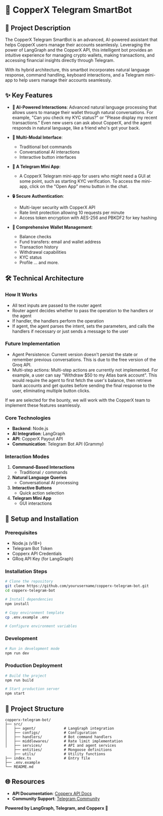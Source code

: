 # 🤖 CopperX Telegram SmartBot

## 📝 Project Description

The CopperX Telegram SmartBot is an advanced, AI-powered assistant that helps CopperX users manage their accounts seamlessly. Leveraging the power of LangGraph and the CopperX API, this intelligent bot provides an intuitive experience for managing crypto wallets, making transactions, and accessing financial insights directly through Telegram.

With its hybrid architecture, this smartbot incorporates natural language response, command handling, keyboard interactions, and a Telegram mini-app to help users manage their accounts seamlessly.

## ✨ Key Features

- **🧠 AI-Powered Interactions**: Advanced natural language processing that allows users to manage their wallet through natural conversations. For example, "Can you check my KYC status?" or "Please display my recent transactions." Even new users can ask about CopperX, and the agent responds in natural language, like a friend who's got your back.

- **📡 Multi-Modal Interface**: 
  - Traditional bot commands
  - Conversational AI interactions
  - Interactive button interfaces

- **📱 A Telegram Mini App**: 
  - A CopperX Telegram mini-app for users who might need a GUI at some point, such as starting KYC verification. To access the mini-app, click on the "Open App" menu button in the chat.

- **🔒 Secure Authentication**: 
   - Multi-layer security with CopperX API
   - Rate limit protection allowing 10 requests per minute
   - Access token encryption with AES-256 and PBKDF2 for key hashing

- **💸 Comprehensive Wallet Management**:
  - Balance checks
  - Fund transfers: email and wallet address
  - Transaction history
  - Withdrawal capabilities
  - KYC status
  - Profile
  ... and more.

## 🛠 Technical Architecture

### How It Works

- All text inputs are passed to the router agent
- Router agent decides whether to pass the operation to the handlers or the agent
- If handler, the handlers perform the operation
- If agent, the agent parses the intent, sets the parameters, and calls the handlers if necessary or just sends a message to the user

### Future Implementation

- Agent Persistence: Current version doesn't persist the state or remember previous conversations. This is due to the free version of the Groq API.
- Multi-step actions: Multi-step actions are currently not implemented. For example, a user can say "Withdraw $50 to my Atlas bank account". This would require the agent to first fetch the user's balance, then retrieve bank accounts and get quotes before sending the final response to the user, eliminating multiple button clicks.

If we are selected for the bounty, we will work with the CopperX team to implement these features seamlessly.

### Core Technologies
- **Backend**: Node.js
- **AI Integration**: LangGraph
- **API**: CopperX Payout API
- **Communication**: Telegram Bot API (Grammy)

### Interaction Modes
1. **Command-Based Interactions**
   - Traditional `/` commands
2. **Natural Language Queries**
   - Conversational AI processing
3. **Interactive Buttons**
   - Quick action selection
4. **Telegram Mini App**
   - GUI interactions


## 🔧 Setup and Installation

### Prerequisites
- Node.js (v18+)
- Telegram Bot Token
- Copperx API Credentials
- GRoq API Key (for LangGraph)

### Installation Steps
```bash
# Clone the repository
git clone https://github.com/yourusername/copperx-telegram-bot.git
cd copperx-telegram-bot

# Install dependencies
npm install

# Copy environment template
cp .env.example .env

# Configure environment variables
```

### Development
```bash
# Run in development mode
npm run dev
```

### Production Deployment
```bash
# Build the project
npm run build

# Start production server
npm start
```

## 📂 Project Structure
```
copperx-telegram-bot/
├── src/
│   ├── agent/             # LangGraph integration
│   ├── configs/           # Configuration
│   ├── handlers/          # Bot command handlers
│   ├── middlewares/       # Rate limit implementation
│   ├── services/          # API and agent services      
    ├── entities/          # Mongoose definitions  
    ├── utils/             # Utility functions
├── index.ts               # Entry file
├── .env.example
└── README.md
```

## 🌐 Resources

- **API Documentation**: [Copperx API Docs](https://income-api.copperx.io/api/doc)
- **Community Support**: [Telegram Community](https://t.me/copperxcommunity/2991)


**Powered by LangGraph, Telegram, and Copperx 🚀**